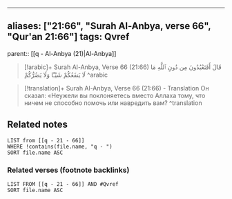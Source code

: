 
---
aliases: ["21:66", "Surah Al-Anbya, verse 66", "Qur'an 21:66"]
tags: Qvref
---

parent:: [[q - Al-Anbya (21)|Al-Anbya]]

> [!arabic]+ Surah Al-Anbya, Verse 66 (21:66)
> <span class="quran-arabic">قَالَ أَفَتَعْبُدُونَ مِن دُونِ ٱللَّهِ مَا لَا يَنفَعُكُمْ شَيْـًٔا وَلَا يَضُرُّكُمْ</span>
^arabic

> [!translation]+ Surah Al-Anbya, Verse 66 (21:66) - Translation
> Он сказал: «Неужели вы поклоняетесь вместо Аллаха тому, что ничем не способно помочь или навредить вам?
^translation



## Related notes
```dataview
LIST from [[q - 21 - 66]]
WHERE !contains(file.name, "q - ")
SORT file.name ASC
```

### Related verses (footnote backlinks)
```dataview
LIST FROM [[q - 21 - 66]] AND #Qvref
SORT file.name ASC
```

